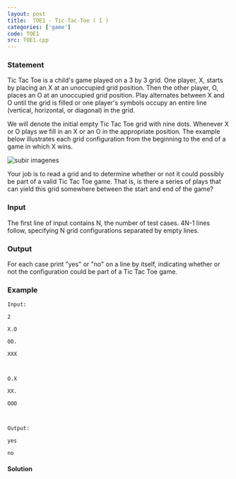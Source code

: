 ```yaml
---
layout: post
title:  TOE1 - Tic-Tac-Toe ( I )
categories: ['game']
code: TOE1
src: TOE1.cpp
---
```


### **Statement**

Tic Tac Toe is a child's game played on a 3 by 3 grid. One player, X, starts
by placing an X at an unoccupied grid position. Then the other player, O,
places an O at an unoccupied grid position. Play alternates between X and O
until the grid is filled or one player's symbols occupy an entire line
(vertical, horizontal, or diagonal) in the grid.

  
We will denote the initial empty Tic Tac Toe grid with nine dots. Whenever X
or O plays we fill in an X or an O in the appropriate position. The example
below illustrates each grid configuration from the beginning to the end of a
game in which X wins.

  

![subir imagenes](/content/steinersp:tictactoe.png)

  
  
Your job is to read a grid and to determine whether or not it could possibly
be part of a valid Tic Tac Toe game. That is, is there a series of plays that
can yield this grid somewhere between the start and end of the game?

  

### Input

The first line of input contains N, the number of test cases. 4N-1 lines
follow, specifying N grid configurations separated by empty lines.  

### Output

For each case print "yes" or "no" on a line by itself, indicating whether or
not the configuration could be part of a Tic Tac Toe game.

### Example

    
    
    Input:
    2
    X.O
    OO.
    XXX
    
    O.X
    XX.
    OOO
    
    Output:
    yes
    no
    



#### **Solution**



